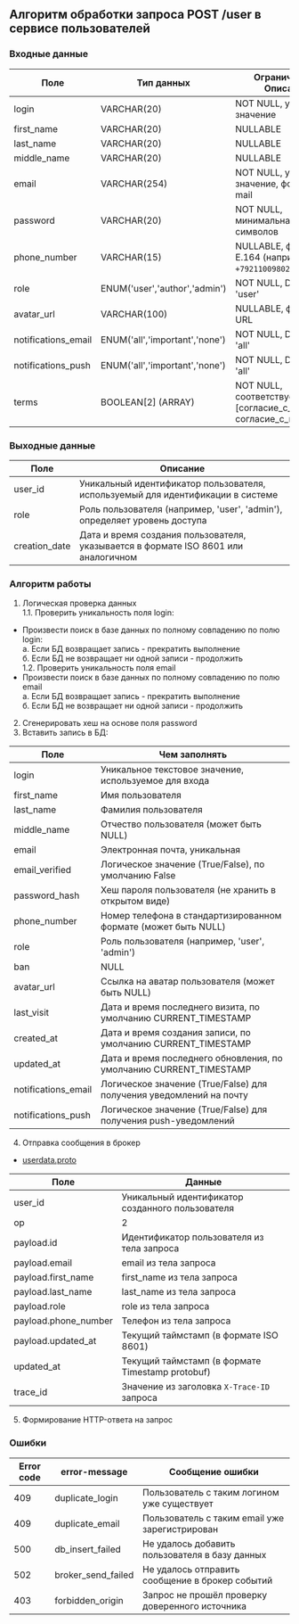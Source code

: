 ## Алгоритм обработки запроса POST /user в сервисе пользователей

### Входные данные

| Поле                | Тип данных                 | Ограничения / Описание                                       |
|---------------------|----------------------------|--------------------------------------------------------------|
| login               | VARCHAR(20)                    | NOT NULL, уникальное значение                                |
| first_name          | VARCHAR(20)                    | NULLABLE                                                     |
| last_name           | VARCHAR(20)                    | NULLABLE                                                     |
| middle_name         | VARCHAR(20)                    | NULLABLE                                                     |
| email               | VARCHAR(254)                    | NOT NULL, уникальное значение, формат e-mail                 |
| password            | VARCHAR(20)                    | NOT NULL, минимальная длина 8 символов                       |
| phone_number        | VARCHAR(15)                    | NULLABLE, формат: E.164 (например, `+79211009802`)           |
| role                | ENUM('user','author','admin') | NOT NULL, DEFAULT 'user'                                  |
| avatar_url          | VARCHAR(100)                    | NULLABLE, формат URL                                         |
| notifications_email | ENUM('all','important','none') | NOT NULL, DEFAULT 'all'                                   |
| notifications_push  | ENUM('all','important','none') | NOT NULL, DEFAULT 'all'                                   |
| terms               | BOOLEAN[2] (ARRAY)          | NOT NULL, соответствует [согласие_с_сервисом, согласие_с_политикой] |

### Выходные данные

| Поле          | Описание                                                                           |
| ------------- | ---------------------------------------------------------------------------------- |
| user_id       | Уникальный идентификатор пользователя, используемый для идентификации в системе    |
| role          | Роль пользователя (например, 'user', 'admin'), определяет уровень доступа          |
| creation_date | Дата и время создания пользователя, указывается в формате ISO 8601 или аналогичном |

### Алгоритм работы

1. Логическая проверка данных <br>
1.1. Проверить уникальность поля login: <br>
- Произвести поиск в базе данных по полному совпадению по полю login: <br>
а. Если БД возвращает запись - прекратить выполнение <br>
б. Если БД не возвращает ни одной записи - продолжить <br>
1.2. Проверить уникальность поля email <br>
- Произвести поиск в базе данных по полному совпадению по полю email <br>
а. Если БД возвращает запись - прекратить выполнение <br>
б. Если БД не возвращает ни одной записи - продолжить <br>
2. Сгенерировать хеш на основе поля password
3. Вставить запись в БД:

| Поле                | Чем заполнять                                                       |
| ------------------- | ------------------------------------------------------------------- |
| login               | Уникальное текстовое значение, используемое для входа               |
| first_name          | Имя пользователя                                                    |
| last_name           | Фамилия пользователя                                                |
| middle_name         | Отчество пользователя (может быть NULL)                             |
| email               | Электронная почта, уникальная                                       |
| email_verified      | Логическое значение (True/False), по умолчанию False                |
| password_hash       | Хеш пароля пользователя (не хранить в открытом виде)                |
| phone_number        | Номер телефона в стандартизированном формате (может быть NULL)      |
| role                | Роль пользователя (например, 'user', 'admin')                       |
| ban                 | NULL                                                                |
| avatar_url          | Ссылка на аватар пользователя (может быть NULL)                     |
| last_visit          | Дата и время последнего визита, по умолчанию CURRENT_TIMESTAMP      |
| created_at          | Дата и время создания записи, по умолчанию CURRENT_TIMESTAMP        |
| updated_at          | Дата и время последнего обновления, по умолчанию CURRENT_TIMESTAMP  |
| notifications_email | Логическое значение (True/False) для получения уведомлений на почту |
| notifications_push  | Логическое значение (True/False) для получения push-уведомлений     |

4. Отправка сообщения в брокер 
- [userdata.proto](https://github.com/yn96k/online-courses/blob/3e510ddc7500659f2d2b1ce8550b52c5580fe53f/kafka-topic-userdata.proto)

| Поле                 | Данные                                                                                                                                                     |
| -------------------- | ---------------------------------------------------------------------------------------------------------------------------------------------------------- |
| user_id              | Уникальный идентификатор созданного пользователя                                                                                                           |
| op                   | 2                                                                                                                                                  |
| payload.id           | Идентификатор пользователя из тела запроса                                                                                                                 |
| payload.email        | email из тела запроса                                                                                                                                      |
| payload.first_name   | first_name из тела запроса                                                                                                                                        |
| payload.last_name    | last_name из тела запроса                                                                                                                                    |
| payload.role         | role  из тела запроса                                                                       |
| payload.phone_number | Телефон из тела запроса                                                                                                                                    |
| payload.updated_at   | Текущий таймстамп (в формате ISO 8601)                                                                                                                     |
| updated_at           | Текущий таймстамп (в формате Timestamp protobuf)                                                                                                           |
| trace_id             | Значение из заголовка `X-Trace-ID` запроса                                                                                                  |

5. Формирование HTTP-ответа на запрос
### Ошибки

| Error code | error-message        | Сообщение ошибки                                |
| ---------- | -------------------- | ----------------------------------------------- |
| 409        | duplicate_login      | Пользователь с таким логином уже существует     |
| 409        | duplicate_email      | Пользователь с таким email уже зарегистрирован  |
| 500        | db_insert_failed     | Не удалось добавить пользователя в базу данных  |
| 502        | broker_send_failed   | Не удалось отправить сообщение в брокер событий |
| 403        | forbidden_origin     | Запрос не прошёл проверку доверенного источника |

